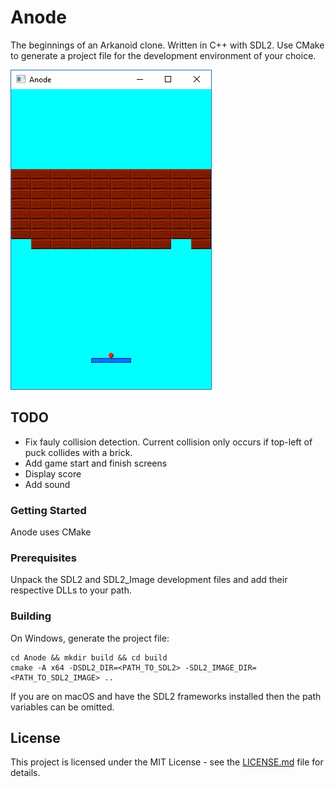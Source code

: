 # Anode

The beginnings of an Arkanoid clone.
Written in C++ with SDL2.
Use CMake to generate a project file for the development environment of your choice.

![Screenshot](Anode.png?raw=true "Screenshot showing Anode, an incomplete Arkanoid clone")

## TODO

- Fix fauly collision detection. Current collision only occurs if top-left of puck collides with a brick.
- Add game start and finish screens
- Display score
- Add sound

### Getting Started

Anode uses CMake

### Prerequisites
Unpack the SDL2 and SDL2_Image development files and add their respective DLLs to your path.

### Building

On Windows, generate the project file:

````
cd Anode && mkdir build && cd build
cmake -A x64 -DSDL2_DIR=<PATH_TO_SDL2> -SDL2_IMAGE_DIR=<PATH_TO_SDL2_IMAGE> ..
````

If you are on macOS and have the SDL2 frameworks installed then the path variables can be omitted.

## License

This project is licensed under the MIT License - see the [LICENSE.md](LICENSE.md) file for details.